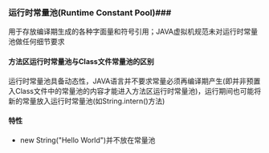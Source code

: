 ### 运行时常量池(Runtime Constant Pool)###
用于存放编译期生成的各种字面量和符号引用；JAVA虚拟机规范未对运行时常量池做任何细节要求

#### 方法区运行时常量池与Class文件常量池的区别 ####
运行时常量池具备动态性，JAVA语言并不要求常量必须再编译期产生(即并非预置入Class文件中的常量池的内容才能进入方法区运行时常量池)，运行期间也可能将新的常量放入运行时常量池(如String.intern()方法)

#### 特性  ####
- new String("Hello World")并不放在常量池
